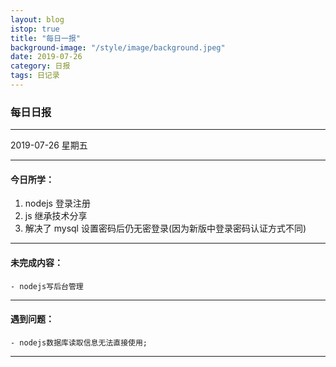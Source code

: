 ```yaml
---
layout: blog
istop: true
title: "每日一报"
background-image: "/style/image/background.jpeg"
date: 2019-07-26
category: 日报
tags: 日记录
---
```


### 每日日报

---

2019-07-26 星期五

---

#### 今日所学：

1. nodejs 登录注册
2. js 继承技术分享
3. 解决了 mysql 设置密码后仍无密登录(因为新版中登录密码认证方式不同)

---

#### 未完成内容：

    - nodejs写后台管理

---

#### 遇到问题：

    - nodejs数据库读取信息无法直接使用;

---

